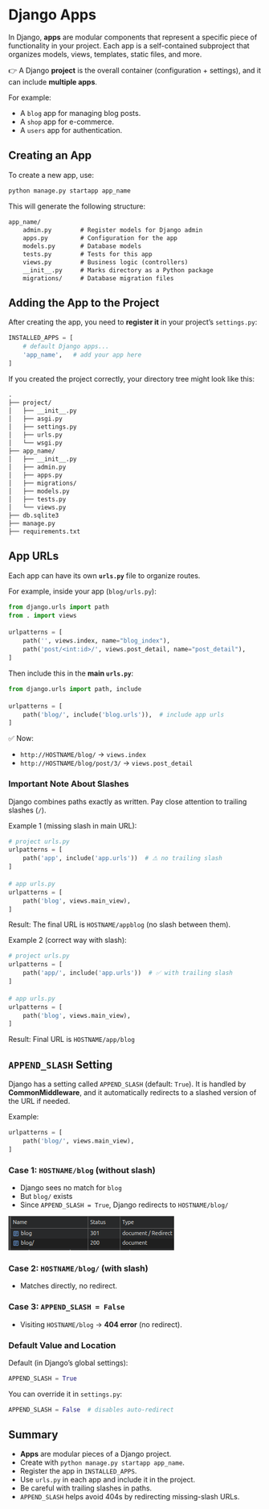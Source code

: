 # Django Apps

In Django, **apps** are modular components that represent a specific piece of functionality in your project. Each app is a self-contained subproject that organizes models, views, templates, static files, and more.

👉 A Django **project** is the overall container (configuration + settings), and it can include **multiple apps**.

For example:

* A `blog` app for managing blog posts.
* A `shop` app for e-commerce.
* A `users` app for authentication.


## Creating an App

To create a new app, use:

```sh
python manage.py startapp app_name
```

This will generate the following structure:

```
app_name/
    admin.py        # Register models for Django admin
    apps.py         # Configuration for the app
    models.py       # Database models
    tests.py        # Tests for this app
    views.py        # Business logic (controllers)
    __init__.py     # Marks directory as a Python package
    migrations/     # Database migration files
```


## Adding the App to the Project

After creating the app, you need to **register it** in your project’s `settings.py`:

```python
INSTALLED_APPS = [
    # default Django apps...
    'app_name',   # add your app here
]
```

If you created the project correctly, your directory tree might look like this:

```
.
├── project/
│   ├── __init__.py
│   ├── asgi.py
│   ├── settings.py
│   ├── urls.py
│   └── wsgi.py
├── app_name/
│   ├── __init__.py
│   ├── admin.py
│   ├── apps.py
│   ├── migrations/
│   ├── models.py
│   ├── tests.py
│   └── views.py
├── db.sqlite3
├── manage.py
├── requirements.txt
```


## App URLs

Each app can have its own **`urls.py`** file to organize routes.

For example, inside your app (`blog/urls.py`):

```python
from django.urls import path
from . import views

urlpatterns = [
    path('', views.index, name="blog_index"),
    path('post/<int:id>/', views.post_detail, name="post_detail"),
]
```

Then include this in the **main `urls.py`**:

```python
from django.urls import path, include

urlpatterns = [
    path('blog/', include('blog.urls')),  # include app urls
]
```

✅ Now:

* `http://HOSTNAME/blog/` → `views.index`
* `http://HOSTNAME/blog/post/3/` → `views.post_detail`


### Important Note About Slashes

Django combines paths exactly as written. Pay close attention to trailing slashes (`/`).

Example 1 (missing slash in main URL):

```python
# project urls.py
urlpatterns = [
    path('app', include('app.urls'))  # ⚠ no trailing slash
]

# app urls.py
urlpatterns = [
    path('blog', views.main_view),
]
```

Result: The final URL is `HOSTNAME/appblog` (no slash between them).

Example 2 (correct way with slash):

```python
# project urls.py
urlpatterns = [
    path('app/', include('app.urls'))  # ✅ with trailing slash
]

# app urls.py
urlpatterns = [
    path('blog', views.main_view),
]
```

Result: Final URL is `HOSTNAME/app/blog`


## `APPEND_SLASH` Setting

Django has a setting called `APPEND_SLASH` (default: `True`).
It is handled by **CommonMiddleware**, and it automatically redirects to a slashed version of the URL if needed.

Example:

```python
urlpatterns = [
    path('blog/', views.main_view),
]
```

### Case 1: `HOSTNAME/blog` (without slash)

* Django sees no match for `blog`
* But `blog/` exists
* Since `APPEND_SLASH = True`, Django redirects to `HOSTNAME/blog/`

![](/tutorial/img/slash-redirect.png)

### Case 2: `HOSTNAME/blog/` (with slash)

* Matches directly, no redirect.

### Case 3: `APPEND_SLASH = False`

* Visiting `HOSTNAME/blog` → **404 error** (no redirect).


### Default Value and Location

Default (in Django’s global settings):

```python
APPEND_SLASH = True
```

You can override it in `settings.py`:

```python
APPEND_SLASH = False  # disables auto-redirect
```


## Summary

* **Apps** are modular pieces of a Django project.
* Create with `python manage.py startapp app_name`.
* Register the app in `INSTALLED_APPS`.
* Use `urls.py` in each app and include it in the project.
* Be careful with trailing slashes in paths.
* `APPEND_SLASH` helps avoid 404s by redirecting missing-slash URLs.

